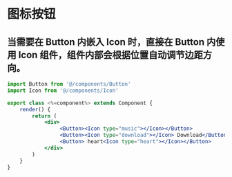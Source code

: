 #   图标按钮
##  当需要在 Button 内嵌入 Icon 时，直接在 Button 内使用 Icon 组件，组件内部会根据位置自动调节边距方向。

````jsx
import Button from '@/components/Button'
import Icon from '@/components/Icon'

export class <%=component%> extends Component {
    render() {
        return (
            <div>
                 <Button><Icon type="music"></Icon></Button>
                 <Button><Icon type="download"></Icon> Download</Button>
                 <Button> heart<Icon type="heart"></Icon></Button>
            </div>
        )
    }
}
````